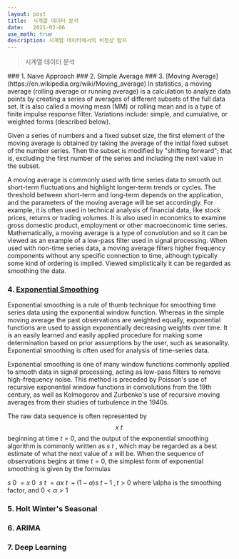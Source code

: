 ```yaml
---
layout: post
title:  시계열 데이터 분석
date:   2021-03-06
use_math: true
description: 시계열 데이터에서의 비정상 탐지
---
```


<blockquote> 시계열 데이터 분석 </blockquote>
### 1. Naive Approach
### 2. Simple Average
### 3. [Moving Average](https://en.wikipedia.org/wiki/Moving_average)
In statistics, a moving average (rolling average or running average) is a calculation to analyze data points by creating a series of averages of different subsets of the full data set. It is also called a moving mean (MM) or rolling mean and is a type of finite impulse response filter. Variations include: simple, and cumulative, or weighted forms (described below).

Given a series of numbers and a fixed subset size, the first element of the moving average is obtained by taking the average of the initial fixed subset of the number series. Then the subset is modified by "shifting forward"; that is, excluding the first number of the series and including the next value in the subset.

A moving average is commonly used with time series data to smooth out short-term fluctuations and highlight longer-term trends or cycles. The threshold between short-term and long-term depends on the application, and the parameters of the moving average will be set accordingly. For example, it is often used in technical analysis of financial data, like stock prices, returns or trading volumes. It is also used in economics to examine gross domestic product, employment or other macroeconomic time series. Mathematically, a moving average is a type of convolution and so it can be viewed as an example of a low-pass filter used in signal processing. When used with non-time series data, a moving average filters higher frequency components without any specific connection to time, although typically some kind of ordering is implied. Viewed simplistically it can be regarded as smoothing the data.
### 4. [Exponential Smoothing](https://en.wikipedia.org/wiki/Exponential_smoothing)
Exponential smoothing is a rule of thumb technique for smoothing time series data using the exponential window function. Whereas in the simple moving average the past observations are weighted equally, exponential functions are used to assign exponentially decreasing weights over time. It is an easily learned and easily applied procedure for making some determination based on prior assumptions by the user, such as seasonality. Exponential smoothing is often used for analysis of time-series data.

Exponential smoothing is one of many window functions commonly applied to smooth data in signal processing, acting as low-pass filters to remove high-frequency noise. This method is preceded by Poisson's use of recursive exponential window functions in convolutions from the 19th century, as well as Kolmogorov and Zurbenko's use of recursive moving averages from their studies of turbulence in the 1940s.

The raw data sequence is often represented by $${x~t~}$$ beginning at time $t=0$, and the output of the exponential smoothing algorithm is commonly written as ${s~t~}$, which may be regarded as a best estimate of what the next value of $x$ will be. When the sequence of observations begins at time $t=0$, the simplest form of exponential smoothing is given by the formulas

$s~0~ = x~0~$
$s~t~ = \alpha x~t~ + (1-\alpha)s~t-1~, t>0$
where \alpha is the smoothing factor, and $0 < \alpha > 1$
### 5. Holt Winter's Seasonal
### 6. ARIMA
### 7. Deep Learning
